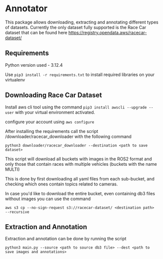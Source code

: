 # Annotator 

This package allows downloading, extracting and annotating
different types of datasets. Currently the only dataset fully 
supported is the Race Car dataset that can be found here
https://registry.opendata.aws/racecar-dataset/

## Requirements
Python version used - 3.12.4

Use `pip3 install -r requirements.txt` to install required libraries on your virtualenv

## Downloading Race Car Dataset
Install aws cli tool using the command `pip3 install awscli --upgrade --user`
with your virtual environment activated.

configure your account using `aws configure`

After installing the requirements call the script /downloader/racecar_downloader 
with the following command

`python3 downloader/racecar_downloader --destination <path to save dataset>`

This script will download all buckets with images in the ROS2 format and only those that contain races with
multiple vehicles (buckets with the name MULTI)

This is done by first downloading all yaml files from each sub-bucket, and checking which ones contain topics
related to cameras.

In case you'd like to download the entire bucket, even containing db3 files without images you 
can use the command 

`aws s3 cp --no-sign-request s3://racecar-dataset/ <destination path>  --recursive`

## Extraction and Annotation
Extraction and annotation can be done by running the script

`python3 main.py --source <path to source db3 file> --dest <path to save images and annotations>`

